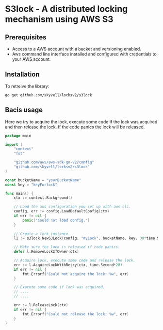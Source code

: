 # S3lock - A distributed locking mechanism using AWS S3


## Prerequisites
- Access to a AWS account with a bucket and versioning enabled.
- Aws command line interface installed and configured with credentials to your AWS account.

## Installation
To retreive the library:
```
go get github.com/skyvell/locksv2/s3lock
```

## Bacis usage
Here we try to acquire the lock, execute some code if the lock was acquired and then release the lock.
If the code panics the lock will be released.

```go
package main

import (
	"context"
	"fmt"

	"github.com/aws/aws-sdk-go-v2/config"
	"github.com/skyvell/locksv2/s3lock"
)

const bucketName = "yourBucketName"
const key = "keyForlock"

func main() {
    ctx := context.Background()

    // Load the aws configuration you set up with aws cli.
    config, err := config.LoadDefaultConfig(ctx)
    if err != nil {
        panic("Could not load config.")
    }
    
    // Create a lock instance.
    l1 := s3lock.NewS3Lock(config, "myLock", bucketName, key, 30*time.Second)

    // Make sure the lock is released if code panics.
    defer l.RemoveLockIfOwner(ctx)

    // Acquire lock, execute some code and release the lock.
    err := l.AcquireLockWithRetry(ctx, time.Second*20)
    if err != nil {
        fmt.Errorf("Could not acquire the lock: %w", err)
    }

    // Execute some code if lock was acquired.
    // ....
    // ....

    err := l.ReleaseLock(ctx)
    if err != nil {
        fmt.Errorf("Could not release the lock: %w", err)
    }
}

```